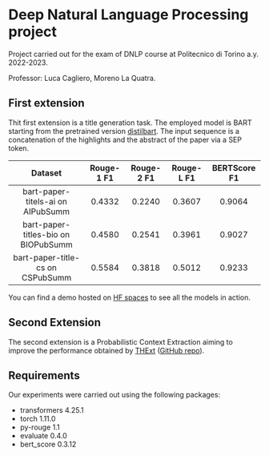 # Deep Natural Language Processing project

Project carried out for the exam of DNLP course at Politecnico di Torino a.y. 2022-2023.

Professor: Luca Cagliero, Moreno La Quatra.

## First extension
Thit first extension is a title generation task. The employed model is BART starting from the pretrained version [distilbart](https://huggingface.co/sshleifer/distilbart-cnn-12-6). The input sequence is a concatenation of the highlights and the abstract of the paper via a SEP token.

|               Dataset               | Rouge-1 F1 | Rouge-2 F1 | Rouge-L F1 | BERTScore F1 |
|:-----------------------------------:|:----------:|:----------:|:----------:|:------------:|
|  bart-paper-titels-ai on AIPubSumm  |   0.4332   |   0.2240   |   0.3607   |    0.9064    |
| bart-paper-titles-bio on BIOPubSumm |   0.4580   |   0.2541   |   0.3961   |    0.9027    |
|   bart-paper-title-cs on CSPubSumm  |   0.5584   |   0.3818   |   0.5012   |    0.9233    |

You can find a demo hosted on [HF spaces](https://huggingface.co/spaces/pietrocagnasso/paper-title-generation) to see all the models in action.

## Second Extension
The second extension is a Probabilistic Context Extraction aiming to improve the performance obtained by [THExt](https://www.sciencedirect.com/science/article/abs/pii/S0950705122006931) ([GitHub repo](https://github.com/MorenoLaQuatra/THExt)).

## Requirements
Our experiments were carried out using the following packages:
* transformers 4.25.1
* torch 1.11.0
* py-rouge 1.1
* evaluate 0.4.0
* bert_score 0.3.12
